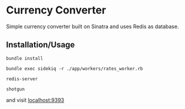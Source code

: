 # Currency Converter

Simple currency converter built on Sinatra and uses Redis as database.

## Installation/Usage

`bundle install`

`bundle exec sidekiq -r ./app/workers/rates_worker.rb`

`redis-server`

`shotgun`

and visit [localhost:9393](http://localhost:9393)
